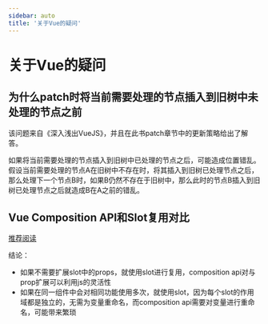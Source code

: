 ```yaml
---
sidebar: auto
title: '关于Vue的疑问'
---
```


# 关于Vue的疑问

## 为什么patch时将当前需要处理的节点插入到旧树中未处理的节点之前

该问题来自《深入浅出VueJS》，并且在此书patch章节中的更新策略给出了解答。

如果将当前需要处理的节点插入到旧树中已处理的节点之后，可能造成位置错乱。假设当前需要处理的节点A在旧树中不存在时，将其插入到旧树已处理节点之后，那么处理下一个节点B时，如果B仍然不存在于旧树中，那么此时的节点B插入到旧树已处理节点之后就造成B在A之前的错乱。



## Vue Composition API和Slot复用对比

[推荐阅读](https://logaretm.com/blog/the-case-for-hoc-vs-composition-api/)

结论：

- 如果不需要扩展slot中的props，就使用slot进行复用，composition api对与prop扩展可以利用js的灵活性
- 如果在同一组件中会对相同功能使用多次，就使用slot，因为每个slot的作用域都是独立的，无需为变量重命名，而composition api需要对变量进行重命名，可能带来繁琐